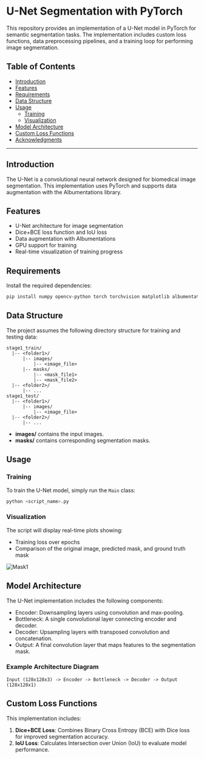 # U-Net Segmentation with PyTorch

This repository provides an implementation of a U-Net model in PyTorch for semantic segmentation tasks. The implementation includes custom loss functions, data preprocessing pipelines, and a training loop for performing image segmentation.

## Table of Contents

- [Introduction](#introduction)
- [Features](#features)
- [Requirements](#requirements)
- [Data Structure](#data-structure)
- [Usage](#usage)
  - [Training](#training)
  - [Visualization](#visualization)
- [Model Architecture](#model-architecture)
- [Custom Loss Functions](#custom-loss-functions)
- [Acknowledgments](#acknowledgments)

---

## Introduction

The U-Net is a convolutional neural network designed for biomedical image segmentation. This implementation uses PyTorch and supports data augmentation with the Albumentations library.

## Features

- U-Net architecture for image segmentation
- Dice+BCE loss function and IoU loss
- Data augmentation with Albumentations
- GPU support for training
- Real-time visualization of training progress

## Requirements

Install the required dependencies:

```bash
pip install numpy opencv-python torch torchvision matplotlib albumentations
```

## Data Structure

The project assumes the following directory structure for training and testing data:

```
stage1_train/
  |-- <folder1>/
      |-- images/
          |-- <image_file>
      |-- masks/
          |-- <mask_file1>
          |-- <mask_file2>
  |-- <folder2>/
      |-- ...
stage1_test/
  |-- <folder1>/
      |-- images/
          |-- <image_file>
  |-- <folder2>/
      |-- ...
```

- **images/** contains the input images.
- **masks/** contains corresponding segmentation masks.

## Usage

### Training

To train the U-Net model, simply run the `Main` class:

```bash
python <script_name>.py
```

### Visualization

The script will display real-time plots showing:

- Training loss over epochs
- Comparison of the original image, predicted mask, and ground truth mask

![Mask1]([https://github.com/jason19990305/U_Nnet/blob/main/Image/upload_45ca665f9e336ec8f6c15925b5783eba.png?raw=true])

## Model Architecture

The U-Net implementation includes the following components:

- Encoder: Downsampling layers using convolution and max-pooling.
- Bottleneck: A single convolutional layer connecting encoder and decoder.
- Decoder: Upsampling layers with transposed convolution and concatenation.
- Output: A final convolution layer that maps features to the segmentation mask.

### Example Architecture Diagram

```
Input (128x128x3) -> Encoder -> Bottleneck -> Decoder -> Output (128x128x1)
```

## Custom Loss Functions

This implementation includes:

1. **Dice+BCE Loss**: Combines Binary Cross Entropy (BCE) with Dice loss for improved segmentation accuracy.
2. **IoU Loss**: Calculates Intersection over Union (IoU) to evaluate model performance.


